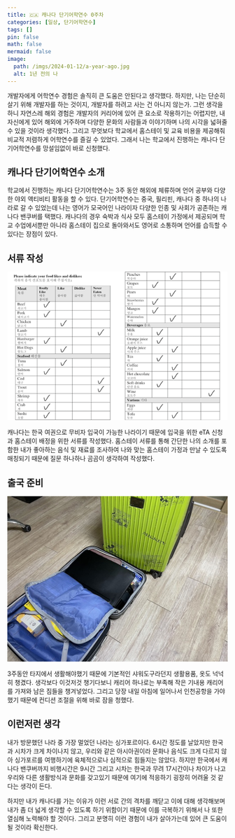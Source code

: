 ```yaml
---
title: 🇨🇦 캐나다 단기어학연수 0주차
categories: [일상, 단기어학연수]
tags: []
pin: false
math: false
mermaid: false
image:
  path: /imgs/2024-01-12/a-year-ago.jpg
  alt: 1년 전의 나
---
```

<style>s{text-decoration:none; color: orange;}</style>

개발자에게 어학연수 경험은 솔직히 큰 도움은 안된다고 생각했다. 하지만, 나는 단순히 살기 위해 개발자를 하는 것이지, 개발자를 하려고 사는 건 아니지 않는가. 그런 생각을 하니 자연스레 해외 경험은 개발자의 커리어에 있어 큰 요소로 작용하기는 어렵지만, 내 자신에게 있어 해외에 거주하며 다양한 문화의 사람들과 이야기하며 나의 시각을
넓혀줄 수 있을 것이라 생각했다. 그리고 무엇보다 학교에서 홈스테이 및 교육 비용을 제공해줘 비교적 저렴하게 어학연수를 즐길 수 있었다.
그래서 나는 학교에서 진행하는 캐나다 단기어학연수를 망설임없이 바로 신청했다.

## 캐나다 단기어학연수 소개
학교에서 진행하는 캐나다 단기어학연수는 3주 동안 해외에 체류하며 언어 공부와 다양한 야외 액티비티 활동을 할 수 있다.
단기어학연수는 중국, 필리핀, 캐나다 중 하나의 나라로 갈 수 있었는데 나는 영어가 모국어인 나라이자 다양한 인종 및 사회가 공존하는 캐나다 밴쿠버를 택했다. 캐나다의 경우 숙박과 식사 모두 홈스테이 가정에서 제공되며 학교 수업에서뿐만 아니라 홈스테이 집으로 돌아와서도 영어로 소통하며 언어를 습득할 수 있다는 장점이 있다.

## 서류 작성
![](/imgs/2024-01-12/homestay.png)

캐나다는 한국 여권으로 무비자 입국이 가능한 나라이기 때문에 입국을 위한 eTA 신청과 홈스테이 배정을 위한 서류를 작성했다. 홈스테이 서류를 통해 간단한 나의 소개를 포함한 내가 좋아하는 음식 및 재료를 조사하여 나와 맞는 홈스테이 가정과 만날 수 있도록 매칭되기 때문에 질문 하나하나 곰곰이 생각하여 작성했다.

## 출국 준비
![](/imgs/2024-01-12/packing.jpg)

3주동안 타지에서 생활해야했기 때문에 기본적인 샤워도구라던지 생활용품, 옷도 넉넉히 챙겼다. 생각보다 이것저것 챙기다보니 캐리어 하나로는 부족해 작은 기내용 캐리어를 가져와 남은 짐들을 챙겨넣었다. 그리고 당장 내일 아침에 일어나서 인천공항을 가야했기 때문에 컨디션 조절을 위해 바로 잠을 청했다.

## 이런저런 생각
내가 방문했던 나라 중 가장 멀었던 나라는 싱가포르이다. 6시간 정도를 날았지만 한국과 시차가 크게 차이나지 않고, 우리와 같은 아시아권이라 문화나 음식도 크게 다르지 않아 싱가포르를 여행하기에 육체적으로나 심적으로 힘들지는 않았다. 하지만 한국에서 캐나다 밴쿠버까지 비행시간은 9시간 그리고 시차는 한국과 무려 17시간이나 차이가 나고 우리와 다른 생활방식과 문화를 갖고있기 때문에 여기에 적응하기 굉장히 어려울 것 같다는 생각이 든다.

하지만 내가 캐나다를 가는 이유가 이런 서로 간의 격차를 깨닫고 이에 대해 생각해보며 내가 좀 더 넓게 생각할 수 있도록 하기 위함이기 때문에 이를 극복하기 위해서 나 또한 열심해 노력해야 할 것이다. 그리고 분명히 이런 경험이 내가 살아가는데 있어 큰 도움이 될 것이라 확신한다.